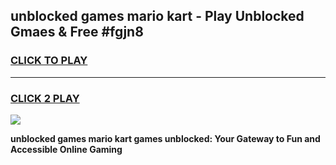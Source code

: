 
## unblocked games mario kart - Play Unblocked Gmaes & Free #fgjn8
<h3>
<a href="https://news.freeplayer.one?title=unblocked_games_mario_kart&ref=26F">CLICK TO PLAY</a></h3>
<hr>

<h3>
<a href="https://news.freeplayer.one?title=unblocked_games_mario_kart&ref=26F">CLICK 2 PLAY</a>
  
</h3>

<a href="https://news.freeplayer.one?title=unblocked_games_mario_kart&ref=26F/"><img src="https://clearcache.store/games.png"></a>


**unblocked games mario kart games unblocked: Your Gateway to Fun and Accessible Online Gaming**
